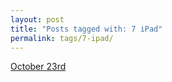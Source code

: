 ```yaml
---
layout: post
title: "Posts tagged with: 7 iPad"
permalink: tags/7-ipad/
---
```

[October 23rd](/2012/10/october-23rd)

